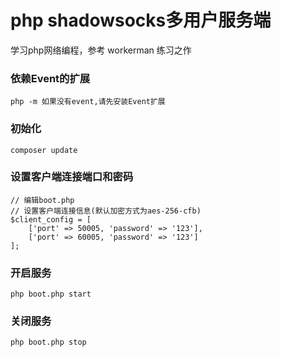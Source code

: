 # php shadowsocks多用户服务端
学习php网络编程，参考 workerman 练习之作

### 依赖Event的扩展
    php -m 如果没有event,请先安装Event扩展

### 初始化
    composer update

### 设置客户端连接端口和密码
    // 编辑boot.php
    // 设置客户端连接信息(默认加密方式为aes-256-cfb)
    $client_config = [
        ['port' => 50005, 'password' => '123'],
        ['port' => 60005, 'password' => '123']
    ];

### 开启服务
    php boot.php start
    
### 关闭服务    
    php boot.php stop
    
